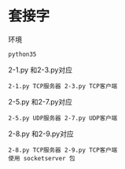 # 套接字

环境

    python35

2-1.py 和2-3.py对应

    2-1.py TCP服务器 2-3.py TCP客户端

2-5.py 和2-7.py对应

    2-5.py UDP服务器 2-7.py UDP客户端

2-8.py 和2-9.py对应

    2-8.py TCP服务器 2-9.py TCP客户端   
    使用 socketserver 包
